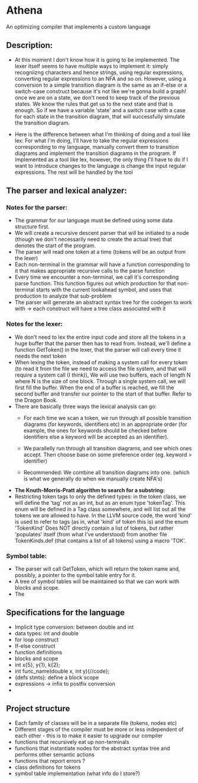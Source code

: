 # Athena
An optimizing compiler that implements a custom language

## Description:

*  At this moment I don't know how it is going to be implemented. The lexer itself seems to have multiple ways to implement it: simply recogniizng characters and hence strings, using regular expressions, converting regular expressions to an NFA and so on. However, using a conversion to a simple transition diagram is the same as an if-else or a switch-case construct because it's not like we're gonna build a graph! once we are on a state, we don't need to keep track of the previous states. We know the rules that get us to the next state and that is enough. So if we have a variable 'state' and a switch case with a case for each state in the transition diagram, that will successfully simulate the transition diagram.

* Here is the difference between what I'm thinking of doing and a tool like lex: For what I'm doing, I'll have to take the regular expressions corresponding to my language, manually convert them to transition diagrams and implement the transition diagrams in the program. If implemented as a tool like lex, however, the only thing I'll have to do if I want to introduce changes to the language is change the input regular expressions. The rest will be handled by the tool

##  The parser and lexical analyzer: 

### Notes for the parser:
*  The grammar for our language must be defined using some data structure first.
*  We will create a recursive descent parser that will be initiated to a node (though we don't necessarily need to create the actual tree) that denotes the start of the program.
*  The parser will read one token at a time (tokens will be an output from the lexer)
*  Each non-terminal in the grammar will have a function corresponding to it that makes appropriate recursive calls to the parse function
*  Every time we encounter a non-terminal, we call it's corresponding parse function. This function figures out which production for that non-terminal starts with the current lookahead symbol, and uses that production to analyze that sub-problem
*  The parser will generate an abstract syntax tree for the codegen to work with -> each construct will have a tree class associated with it

### Notes for the lexer:

*  We don't need to lex the entire input code and store all the tokens in a huge buffer that the parser then has to read from. Instead, we'll define a function GetToken() in the lexer, that the parser will call every time it needs the next token
*  When lexing the token, instead of making a system call for every token (to read it from the file we need to access the file system, and that will require a system call (I think)), We will use two buffers, each of length N where N is the size of one block. Through a single system call, we will first fill the buffer. When the end of a buffer is reached, we fill the second buffer and transfer our pointer to the start of that buffer. Refer to the Dragon Book.
* There are basically three ways the lexical analysis can go:
	- For each time we scan a token, we run through all possible transition diagrams (for keywords, identifiers etc) in an appropriate order (for example, the ones for keywords should be checked before identifiers else a keyword will be accepted as an identifier).
	- We parallelly run through all transition diagrams, and see which ones accept. Then choose base on some preference order (eg. keyword > identifier)

	- Recommended: We combine all transition diagrams into one. (which is what we generally do when we manually create NFA's)
* **The Knuth-Morris-Pratt algorithm to search for a substring:** 
* Restricting token tags to only the defined types: in the token class, we will define the 'tag' not as an int, but as an enum type 'tokenTag'. This enum will be defined in a Tag class somewhere, and will list out all the tokens we are allowed to have. In the LLVM source code, the word 'kind' is used to refer to tags (as in, what 'kind' of token this is) and the enum 'TokenKind' Does NOT directly contain a list of tokens, but rather 'populates' itself (from what I've understood) from another file TokenKinds.def (that contains a list of all tokens) using a macro 'TOK'.

### Symbol table:

* The parser will call GetToken, which will return the token name and, possibly, a pointer to the symbol table entry for it.
* A tree of symbol tables will be maintained so that we can work with blocks and scope.
* The 

## Specifications for the language

* Implicit type conversion: between double and int
* data types: int and double
* for loop construct
* If-else construct
* function definitions
* blocks and scope
* int x{5}, y{1}, k{2};
* int func\_name(double x, int y){//code};
* {defs stmts}: define a block scope
* expressions -> infix to postfix conversion
* 

## Project structure

* Each family of classes will be in a separate file (tokens, nodes etc)
* Different stages of the compiler must be more or less independent of each other - this is to make it easier to upgrade our compiler
* functions that recursively eat up non-terminals 
* functions that instantiate nodes for the abstract syntax tree and performs other semantic actions
* functions that report errors ? 
* class definitions for tokens 
* symbol table implementation (what info do I store?)
 
